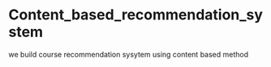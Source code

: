 # Content_based_recommendation_system
we build course recommendation sysytem using content based method
